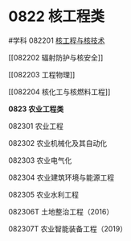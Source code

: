 # 0822 核工程类
#学科
082201 [核工程与核技术](https://baike.baidu.com/item/%E6%A0%B8%E5%B7%A5%E7%A8%8B%E4%B8%8E%E6%A0%B8%E6%8A%80%E6%9C%AF/421516)

[[082202 辐射防护与核安全]]

[[082203 工程物理]]

[[082204 核化工与核燃料工程]]

**0823 农业工程类**

082301 农业工程

082302 农业机械化及其自动化

082303 农业电气化

082304 农业建筑环境与能源工程

082305 农业水利工程

082306T 土地整治工程（2016）

082307T 农业智能装备工程（2019）